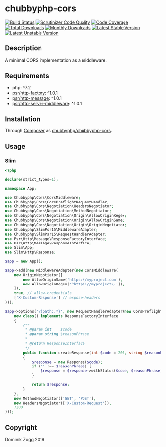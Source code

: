 # chubbyphp-cors

[![Build Status](https://api.travis-ci.org/chubbyphp/chubbyphp-cors.png?branch=master)](https://travis-ci.org/chubbyphp/chubbyphp-cors)
[![Scrutinizer Code Quality](https://scrutinizer-ci.com/g/chubbyphp/chubbyphp-cors/badges/quality-score.png?b=master)](https://scrutinizer-ci.com/g/chubbyphp/chubbyphp-cors/?branch=master)
[![Code Coverage](https://scrutinizer-ci.com/g/chubbyphp/chubbyphp-cors/badges/coverage.png?b=master)](https://scrutinizer-ci.com/g/chubbyphp/chubbyphp-cors/?branch=master)
[![Total Downloads](https://poser.pugx.org/chubbyphp/chubbyphp-cors/downloads.png)](https://packagist.org/packages/chubbyphp/chubbyphp-cors)
[![Monthly Downloads](https://poser.pugx.org/chubbyphp/chubbyphp-cors/d/monthly)](https://packagist.org/packages/chubbyphp/chubbyphp-cors)
[![Latest Stable Version](https://poser.pugx.org/chubbyphp/chubbyphp-cors/v/stable.png)](https://packagist.org/packages/chubbyphp/chubbyphp-cors)
[![Latest Unstable Version](https://poser.pugx.org/chubbyphp/chubbyphp-cors/v/unstable)](https://packagist.org/packages/chubbyphp/chubbyphp-cors)

## Description

A minimal CORS implementation as a middleware.

## Requirements

 * php: ^7.2
 * [psr/http-factory][2]: ^1.0.1
 * [psr/http-message][3]: ^1.0.1
 * [psr/http-server-middleware][4]: ^1.0.1

## Installation

Through [Composer](http://getcomposer.org) as [chubbyphp/chubbyphp-cors][1].

## Usage

### Slim

```php
<?php

declare(strict_types=1);

namespace App;

use Chubbyphp\Cors\CorsMiddleware;
use Chubbyphp\Cors\CorsPreflightRequestHandler;
use Chubbyphp\Cors\Negotiation\HeadersNegotiator;
use Chubbyphp\Cors\Negotiation\MethodNegotiator;
use Chubbyphp\Cors\Negotiation\Origin\AllowOriginRegex;
use Chubbyphp\Cors\Negotiation\Origin\AllowOriginSame;
use Chubbyphp\Cors\Negotiation\Origin\OriginNegotiator;
use Chubbyphp\SlimPsr15\MiddlewareAdapter;
use Chubbyphp\SlimPsr15\RequestHandlerAdapter;
use Psr\Http\Message\ResponseFactoryInterface;
use Psr\Http\Message\ResponseInterface;
use Slim\App;
use Slim\Http\Response;

$app = new App();

$app->add(new MiddlewareAdapter(new CorsMiddleware(
    new OriginNegotiator([
        new AllowOriginSame('https://myproject.com'),
        new AllowOriginRegex('^https://myproject\.']),
    ]),
    true, // allow-credentials
    ['X-Custom-Response'] // expose-headers
)));

$app->options('/{path:.*}', new RequestHandlerAdapter(new CorsPreflightRequestHandler(
    new class() implements ResponseFactoryInterface
    {
        /**
         * @param int    $code
         * @param string $reasonPhrase
         *
         * @return ResponseInterface
         */
        public function createResponse(int $code = 200, string $reasonPhrase = ''): ResponseInterface
        {
            $response = new Response($code);
            if ('' !== $reasonPhrase) {
                $response = $response->withStatus($code, $reasonPhrase);
            }

            return $response;
        }
    },
    new MethodNegotiator(['GET', 'POST'],
    new HeadersNegotiator(['X-Custom-Request']),
    7200
)));
```

## Copyright

Dominik Zogg 2019

[1]: https://packagist.org/packages/chubbyphp/chubbyphp-cors

[2]: https://packagist.org/packages/psr/http-factory
[3]: https://packagist.org/packages/psr/http-message
[4]: https://packagist.org/packages/psr/http-server-middleware
